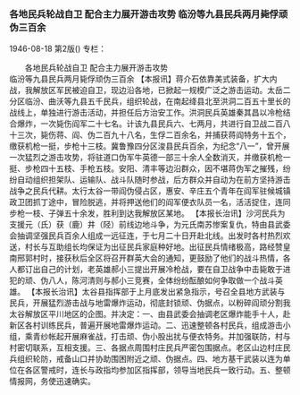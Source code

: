 ### 各地民兵轮战自卫  配合主力展开游击攻势  临汾等九县民兵两月毙俘顽伪三百余

1946-08-18
第2版()
专栏：

　　各地民兵轮战自卫
    配合主力展开游击攻势         
    临汾等九县民兵两月毙俘顽伪三百余
    【本报讯】蒋介石依靠美式装备，扩大内战，我解放区军民被迫自卫，现边沿各地，已掀起一规模广泛之游击运动。太岳二分区临汾、曲沃等九县五千民兵，组织轮战，在南起绛县北至洪洞二百五十里长的战线上，单独进行游击活动，并担任后方治安工作。洪洞民兵英雄秦其昌以冷枪结合爆炸，一次毙伤阎军二十七名。计该九县民兵六、七两月，共进行自卫战二百八十三次，毙伤蒋、阎、伪二百九十八名，生俘二百余名，并捕获蒋阎特务十五个，缴获机枪一挺，步枪十三枝。冀鲁豫四分区浚县民兵百余，为纪念“八一”，曾开展一次猛烈之游击攻势，将驻道口伪军牛英德一部三十余人全数消灭，并缴获机枪一挺、步枪四十五枝、手枪五枝。安阳、清丰等边沿群众，因不堪蒋伪军之摧残，纷纷自动组织担架队、运输队、战斗队随时参战，后方群众并自动为在前方坚持游击战争之民兵代耕。太行太谷一带阎伪侵占区，惠安、辛庄五个青年在阎军驻候城镇政卫团抓丁途中，冒险脱逃，并将押送他们的阎军便衣队员一名，活活捉住，连同步枪一枝、子弹五十余发，胜利到达我解放区某地。
    【本报长治讯】沙河民兵为支援元（氏）获（鹿）井（陉）前线边地斗争，为元氏南苏惨案复仇，特由县武委会抽调坚强民兵百余人组成一远征连，于七月二十日开赴北线。出发时各村热烈欢送，村长与互助组长均保证为出征民兵家庭种好地。出征民兵情绪极高，路经赞皇南邢郭村时，接获秋后全区将召开群英大会的通知，更鼓励了他们的战斗热情，各人都订出自己的计划，老英雄郝小三提出开展冷枪战，要在自卫战争中击毙敢于进犯的顽、伪八人，陈河清则与郝小三竞赛，全体纷纷酝酿如何争取做一个战斗英雄。
    【本报长治讯】太谷县指挥部于上月底发出紧急指示，号召全县地方武装与民兵，开展猛烈游击战与地雷爆炸运动，彻底封锁顽、伪据点，以粉碎阎顽分割我太谷解放区平川地区的企图。并决定：一、由县武委会抽调老区爆炸能手十人，赴新区各村训练民兵，普遍开展地雷爆炸运动。二、迅速整顿各村民兵，组成游击小组，乘青纱帐起开展麻雀战，打击顽、伪小股出扰与便衣特务。并加强联防，村与村密切联系，互相支援。三、各据点周围村庄民兵严密包围据点。老区山边村庄民兵组织轮防，戒备山口并协助围困附近之顽、伪据点。四、地方基干武装以连为单位在各区警戒时，连长与政指均参加区指挥部，领导当地民兵一致行动。五、整顿情报网，务使迅速确实。
